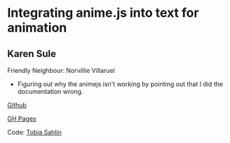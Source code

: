 # Integrating anime.js into text for animation

## Karen Sule

Friendly Neighbour: Norvillie Villaruel
  - Figuring out why the animejs isn't working by pointing out that I did the documentation wrong. 

[Github](https://github.com/nerakmari/anime.js)

[GH Pages](https://nerakmari.github.io/anime.js/)

Code: 
[Tobia Sahlin](https://tobiasahlin.com/)

